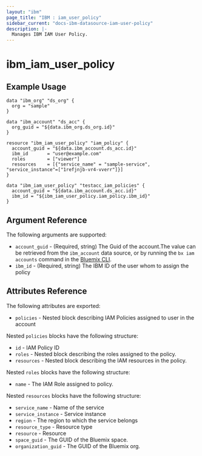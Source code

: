 ```yaml
---
layout: "ibm"
page_title: "IBM : iam_user_policy"
sidebar_current: "docs-ibm-datasource-iam-user-policy"
description: |-
  Manages IBM IAM User Policy.
---
```


# ibm\_iam_user_policy


 
## Example Usage

```hcl
data "ibm_org" "ds_org" {
  org = "sample"
}

data "ibm_account" "ds_acc" {
  org_guid = "${data.ibm_org.ds_org.id}"
}

resource "ibm_iam_user_policy" "iam_policy" {
  account_guid = "${data.ibm_account.ds_acc.id}"
  ibm_id       = "user@example.com"
  roles        = ["viewer"]
  resources    = [{"service_name" = "sample-service", "service_instance"=["1refjnjb-vr4-vverr"]}]
}

data "ibm_iam_user_policy" "testacc_iam_policies" {
  account_guid = "${data.ibm_account.ds_acc.id}"
  ibm_id = "${ibm_iam_user_policy.iam_policy.ibm_id}"
}

```

## Argument Reference

The following arguments are supported:

* `account_guid` - (Required, string) The Guid of the account.The value can be retrieved from the `ibm_account` data source, or by running the `bx iam accounts` command in the [Bluemix CLI](https://console.ng.bluemix.net/docs/cli/reference/bluemix_cli/index.html#getting-started).
* `ibm_id` - (Required, string) The IBM ID of the user whom to assign the policy

## Attributes Reference

The following attributes are exported:

* `policies` - Nested block describing IAM Policies assigned to user in the account

Nested `policies` blocks have the following structure:

* `id` - IAM Policy ID
* `roles` -  Nested block describing the roles assigned to the policy.
* `resources` -  Nested block describing the IAM resources in the policy.

Nested `roles` blocks have the following structure:

* `name` - The IAM Role assigned to policy.
 
Nested `resources` blocks have the following structure:

* `service_name` - Name of the service
* `service_instance` - Service instance 
* `region` - The region to which the service belongs
* `resource_type` - Resource type
* `resource` - Resource 
* `space_guid` - The GUID of the Bluemix space. 
* `organization_guid` - The GUID of the Bluemix org.

    